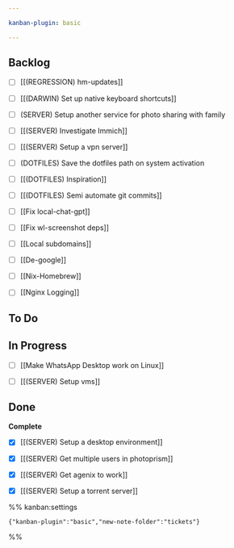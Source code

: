```yaml
---

kanban-plugin: basic

---
```


## Backlog

- [ ] [[(REGRESSION) hm-updates]]
- [ ] [[(DARWIN) Set up native keyboard shortcuts]]
- [ ] (SERVER) Setup another service for photo sharing with family
- [ ] [[(SERVER) Investigate Immich]]
- [ ] [[(SERVER) Setup a vpn server]]
- [ ] (DOTFILES) Save the dotfiles path on system activation
- [ ] [[(DOTFILES) Inspiration]]
- [ ] [[(DOTFILES) Semi automate git commits]]
- [ ] [[Fix local-chat-gpt]]
- [ ] [[Fix wl-screenshot deps]]
- [ ] [[Local subdomains]]
- [ ] [[De-google]]
- [ ] [[Nix-Homebrew]]
- [ ] [[Nginx Logging]]


## To Do



## In Progress

- [ ] [[Make WhatsApp Desktop work on Linux]]
- [ ] [[(SERVER) Setup vms]]


## Done

**Complete**
- [x] [[(SERVER) Setup a desktop environment]]
- [x] [[(SERVER) Get multiple users in photoprism]]
- [x] [[(SERVER) Get agenix to work]]
- [x] [[(SERVER) Setup a torrent server]]




%% kanban:settings
```
{"kanban-plugin":"basic","new-note-folder":"tickets"}
```
%%